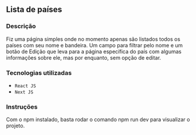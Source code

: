 ## Lista de países

### Descrição

Fiz uma página simples onde no momento apenas são listados todos os países com seu nome e bandeira. Um campo para filtrar pelo nome e um botão de Edição que leva para a página específica do país com algumas informações sobre ele, mas por enquanto, sem opção de editar.

### Tecnologias utilizadas
- `React JS`
- `Next JS`

### Instruções
Com o npm instalado, basta rodar o comando npm run dev para visualizar o projeto.
